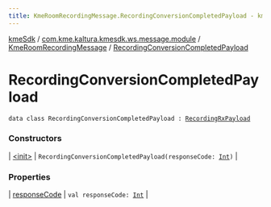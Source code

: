 ```yaml
---
title: KmeRoomRecordingMessage.RecordingConversionCompletedPayload - kmeSdk
---
```


[kmeSdk](../../../index.html) / [com.kme.kaltura.kmesdk.ws.message.module](../../index.html) / [KmeRoomRecordingMessage](../index.html) / [RecordingConversionCompletedPayload](./index.html)

# RecordingConversionCompletedPayload

`data class RecordingConversionCompletedPayload : `[`RecordingRxPayload`](../-recording-rx-payload/index.html)

### Constructors

| [&lt;init&gt;](-init-.html) | `RecordingConversionCompletedPayload(responseCode: `[`Int`](https://kotlinlang.org/api/latest/jvm/stdlib/kotlin/-int/index.html)`)` |

### Properties

| [responseCode](response-code.html) | `val responseCode: `[`Int`](https://kotlinlang.org/api/latest/jvm/stdlib/kotlin/-int/index.html) |

